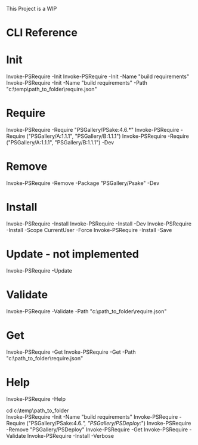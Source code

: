 This Project is a WIP

# CLI Reference

# Init 
Invoke-PSRequire -Init
Invoke-PSRequire -Init -Name "build requirements"
Invoke-PSRequire -Init -Name "build requirements" -Path "c:\temp\path_to_folder\require.json"

# Require
Invoke-PSRequire -Require "PSGallery/PSake:4.6.*"
Invoke-PSRequire -Require ("PSGallery/A:1.1.1", "PSGallery/B:1.1.1")
Invoke-PSRequire -Require ("PSGallery/A:1.1.1", "PSGallery/B:1.1.1") -Dev

# Remove
Invoke-PSRequire -Remove -Package "PSGallery/Psake" -Dev

# Install
Invoke-PSRequire -Install
Invoke-PSRequire -Install -Dev
Invoke-PSRequire -Install -Scope CurrentUser -Force
Invoke-PSRequire -Install -Save

# Update - not implemented
Invoke-PSRequire -Update

# Validate
Invoke-PSRequire -Validate -Path "c:\path_to_folder\require.json"

# Get
Invoke-PSRequire -Get
Invoke-PSRequire -Get -Path "c:\path_to_folder\require.json"

# Help
Invoke-PSRequire -Help


cd c:\temp\path_to_folder\
Invoke-PSRequire -Init -Name "build requirements"
Invoke-PSRequire -Require ("PSGallery/PSake:4.6.*", "PSGallery/PSDeploy:*")
Invoke-PSRequire -Remove "PSGallery/PSDeploy"
Invoke-PSRequire -Get
Invoke-PSRequire -Validate
Invoke-PSRequire -Install -Verbose